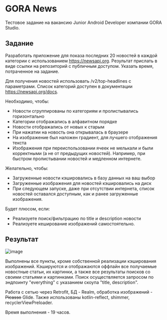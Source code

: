 # GORA News
Тестовое задание на вакансию Junior Android Developer компании GORA Studio.
## Задание
Разработать приложение для показа последних 20 новостей в каждой категории с использованием https://newsapi.org.
Результат прислать в виде ссылки на репозиторий с публичным доступом.
Указать время, потраченное на задание.

Для получения новостей использовать /v2/top-headlines с параметрами. Список
категорий доступен в документации https://newsapi.org/docs.

Необходимо, чтобы:
- Новости сгруппированы по категориям и пролистывались горизонтально
- Категории отображались в алфавитном порядке
- Новости отображались от новых к старым
- При нажатии на новость она открывалась в браузере
- На изображение был наложен градиент, для лучшего отображения текста
- Изображения при переиспользовании ячеек не мелькали и были корректными (а не
от предыдущих новостей). Например, при быстром пролистывании новостей и
медленном интернете.

Желательно, чтобы:
- Загруженные новости кэшировались в базу данных
на ваш выбор
- Загруженные изображения для новостей
кэшировались на диск
- При следующем запуске, даже при отсутствии
интернета, список новостей оставался доступным,
как и ранее загруженные изображения.

Будет плюсом, если:
- Реализуете поиск/фильтрацию по title и description
новости
- Реализуете кеширование изображений
самостоятельно.

## Результат

![image](https://user-images.githubusercontent.com/86717299/165110808-48190d73-5f37-4330-a5e7-2c6d7aedd321.png)

Выполнены все пункты, кроме собственной реализации кэширования изображений.
Кэшируются и отображаются оффлайн все получаемые новостные статьи, их картинки, а также все результаты поисков со своими статьями и картинками.
Поиск осуществляется запросом по эндпоинту "everything" с указанием скоупа "title, description".

Работа с сетью через Retrofit, БД - Realm, обработка изображений - ~~Picasso~~ Glide. Также использованы kotlin-reflect, shimmer, recyclerViewPreloader.

Время выполнения - 19 часов.
